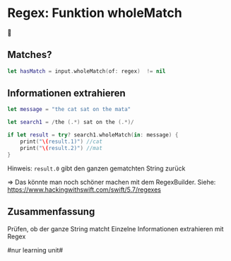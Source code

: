 # Regex: Funktion wholeMatch
🧿

## Matches?

```swift
let hasMatch = input.wholeMatch(of: regex)  != nil
```

## Informationen extrahieren

```swift
let message = "the cat sat on the mata"

let search1 = /the (.*) sat on the (.*)/

if let result = try? search1.wholeMatch(in: message) {
    print("\(result.1)") //cat
    print("\(result.2)") //mat
}

```

Hinweis: `result.0` gibt den ganzen gematchten String zurück

=\> Das könnte man noch schöner machen mit dem RegexBuilder. Siehe:
https://www.hackingwithswift.com/swift/5.7/regexes

## Zusammenfassung

Prüfen, ob der ganze String matcht
Einzelne Informationen extrahieren mit Regex

#nur learning unit#